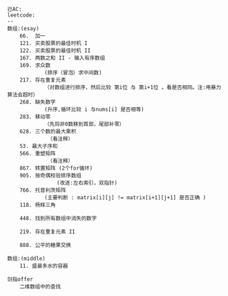     已AC:
	leetcode:
	--
	数组:(esay)
		66.  加一
		121. 买卖股票的最佳时机 I
		122. 买卖股票的最佳时机 II
		167. 两数之和 II - 输入有序数组
		169. 求众数
				(排序（冒泡）求中间数)
		217. 存在重复元素
				（对数组进行排序，然后比较 第i位 与 第i+1位 。看是否相同。注:用暴力算法会超时）
		268. 缺失数字
				(升序,循环比较 i 与nums[i] 是否相等)		
		283. 移动零
				（先将非0数移到首部，尾部补零）
		628. 三个数的最大乘积
				 （看注释）
		53. 最大子序和
		566. 重塑矩阵
				 （看注释）
		867. 转置矩阵 (2个for循环)
		905. 按奇偶校验排序数组
					(改进:左右索引，双指针)
		766. 托普利茨矩阵
				(主要判断 : matrix[i][j] != matrix[i+1][j+1] 是否正确 )
		118. 杨辉三角
		
		448. 找到所有数组中消失的数字
		
		219. 存在重复元素 II
		
		888. 公平的糖果交换
		
	数组:(middle)
		11. 盛最多水的容器
	
	剑指offer
		二维数组中的查找
	